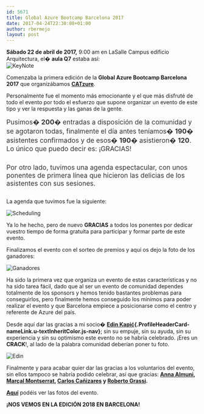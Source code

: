 ```yaml
---
id: 5671
title: Global Azure Bootcamp Barcelona 2017
date: 2017-04-24T22:30:08+01:00
author: rbermejo
layout: post
---
```

**Sábado 22 de abril de 2017,** 9:00 am en LaSalle Campus edificio Arquitectura, el� **aula Q7** estaba así:  
![KeyNote](https://blogrbermejostorage.blob.core.windows.net/blog/keynote.jpg) 

Comenzaba la primera edición de la **Global Azure Bootcamp Barcelona 2017** que organizábamos **[CATzure](https://twitter.com/CAT_zure)**.<!--break-->

Personalmente fue el momento más emocionante y el que más disfruté de todo el evento por todo el esfuerzo que supone organizar un evento de este tipo y ver la respuesta y las ganas de la gente.

<p style="margin: 0cm 0cm 21.0pt 0cm;">
  <span style="font-size: 13.0pt; color: #333333;">Pusimos<span class="apple-converted-space">� </span><strong>200</strong><span class="apple-converted-space">� </span>entradas a disposición de la comunidad y se agotaron todas, finalmente el día antes teníamos<span class="apple-converted-space">� </span><strong>190</strong><span class="apple-converted-space">� </span>asistentes confirmados y de esos<span class="apple-converted-space">� </span><strong>190</strong><span class="apple-converted-space">� </span>asistieron<span class="apple-converted-space">� </span><strong>120</strong>. Lo único que puedo decir es: ¡GRACIAS!</span>
</p>

<p style="font-variant-ligatures: normal; font-variant-caps: normal; orphans: 2; text-align: start; widows: 2; -webkit-text-stroke-width: 0px; text-decoration-style: initial; text-decoration-color: initial; word-spacing: 0px; margin: 0cm 0cm 21.0pt 0cm;">
  <span style="font-size: 13.0pt; color: #333333;">Por otro lado, tuvimos una agenda espectacular, con unos ponentes de primera línea que hicieron las delicias de los asistentes con sus sesiones.</span>
</p>

La agenda que tuvimos fue la siguiente:

![Scheduling](https://blogrbermejostorage.blob.core.windows.net/blog/scheduler.png) 

Ya lo he hecho, pero de nuevo **GRACIAS** a todos los ponentes por dedicar vuestro tiempo de forma gratuita para participar y formar parte de este evento.

Finalizamos el evento con el sorteo de premios y aquí os dejo la foto de los ganadores:

![Ganadores](https://blogrbermejostorage.blob.core.windows.net/blog/WP_20170422_18_28_04_Pro.jpg) 

Ha sido la primera vez que organiza un evento de estas características y no ha sido tarea fácil, dado que al ser un evento de comunidad dependes totalmente de los sponsors y hemos tenido bastantes problemas para conseguirlos, pero finalmente hemos conseguido los mínimos para poder realizar el evento y que Barcelona empiece a posicionarse como el centro y referente de Azure del país.

Desde aquí dar las gracias a mi socio� **[Edin Kapić](https://twitter.com/ekapic){.ProfileHeaderCard-nameLink.u-textInheritColor.js-nav}**; sin su empuje, sin su ayuda, sin su experiencia y sin su optimismo este evento no se habría celebrado. ¡Eres un **CRACK**!, al lado de la palabra comunidad deberían poner tu foto.

![Edin](https://blogrbermejostorage.blob.core.windows.net/blog/WP_20170422_11_01_19_Pro.jpg) 

Finalmente y para acabar quier dar las gracias a los voluntarios del evento, sin ellos tampoco se habría podido celebrar, así que gracias: **[Anna Almuni](https://www.linkedin.com/in/anna-almuni-a396ba2b/), [Marçal Montserrat](https://twitter.com/Marcal_MC), [Carlos Cañizares](https://twitter.com/canizarescarlos) y [Roberto Grassi](https://twitter.com/robyenbarcelona).**

[**Aquí**](https://onedrive.live.com/?authkey=%21AIgfziN6CGrJo1w&id=701299A11CDF4E%21105&cid=00701299A11CDF4E) podéis ver las fotos del evento.

**¡NOS VEMOS EN LA EDICIÓN 2018 EN BARCELONA!**